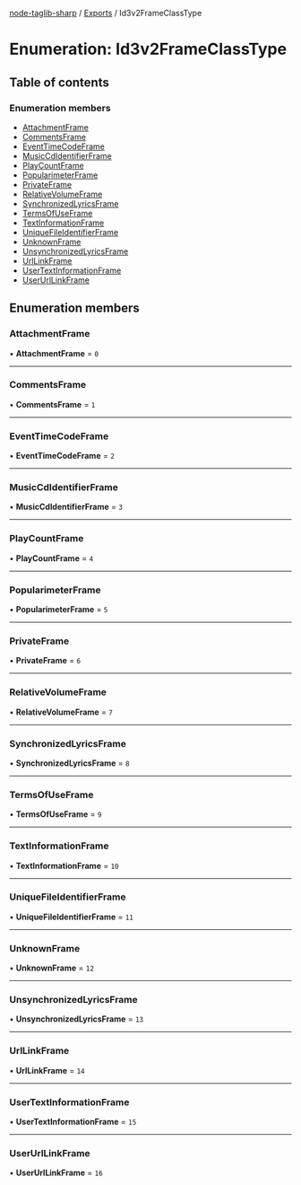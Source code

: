 [node-taglib-sharp](../README.md) / [Exports](../modules.md) / Id3v2FrameClassType

# Enumeration: Id3v2FrameClassType

## Table of contents

### Enumeration members

- [AttachmentFrame](id3v2frameclasstype.md#attachmentframe)
- [CommentsFrame](id3v2frameclasstype.md#commentsframe)
- [EventTimeCodeFrame](id3v2frameclasstype.md#eventtimecodeframe)
- [MusicCdIdentifierFrame](id3v2frameclasstype.md#musiccdidentifierframe)
- [PlayCountFrame](id3v2frameclasstype.md#playcountframe)
- [PopularimeterFrame](id3v2frameclasstype.md#popularimeterframe)
- [PrivateFrame](id3v2frameclasstype.md#privateframe)
- [RelativeVolumeFrame](id3v2frameclasstype.md#relativevolumeframe)
- [SynchronizedLyricsFrame](id3v2frameclasstype.md#synchronizedlyricsframe)
- [TermsOfUseFrame](id3v2frameclasstype.md#termsofuseframe)
- [TextInformationFrame](id3v2frameclasstype.md#textinformationframe)
- [UniqueFileIdentifierFrame](id3v2frameclasstype.md#uniquefileidentifierframe)
- [UnknownFrame](id3v2frameclasstype.md#unknownframe)
- [UnsynchronizedLyricsFrame](id3v2frameclasstype.md#unsynchronizedlyricsframe)
- [UrlLinkFrame](id3v2frameclasstype.md#urllinkframe)
- [UserTextInformationFrame](id3v2frameclasstype.md#usertextinformationframe)
- [UserUrlLinkFrame](id3v2frameclasstype.md#userurllinkframe)

## Enumeration members

### AttachmentFrame

• **AttachmentFrame** = `0`

___

### CommentsFrame

• **CommentsFrame** = `1`

___

### EventTimeCodeFrame

• **EventTimeCodeFrame** = `2`

___

### MusicCdIdentifierFrame

• **MusicCdIdentifierFrame** = `3`

___

### PlayCountFrame

• **PlayCountFrame** = `4`

___

### PopularimeterFrame

• **PopularimeterFrame** = `5`

___

### PrivateFrame

• **PrivateFrame** = `6`

___

### RelativeVolumeFrame

• **RelativeVolumeFrame** = `7`

___

### SynchronizedLyricsFrame

• **SynchronizedLyricsFrame** = `8`

___

### TermsOfUseFrame

• **TermsOfUseFrame** = `9`

___

### TextInformationFrame

• **TextInformationFrame** = `10`

___

### UniqueFileIdentifierFrame

• **UniqueFileIdentifierFrame** = `11`

___

### UnknownFrame

• **UnknownFrame** = `12`

___

### UnsynchronizedLyricsFrame

• **UnsynchronizedLyricsFrame** = `13`

___

### UrlLinkFrame

• **UrlLinkFrame** = `14`

___

### UserTextInformationFrame

• **UserTextInformationFrame** = `15`

___

### UserUrlLinkFrame

• **UserUrlLinkFrame** = `16`
